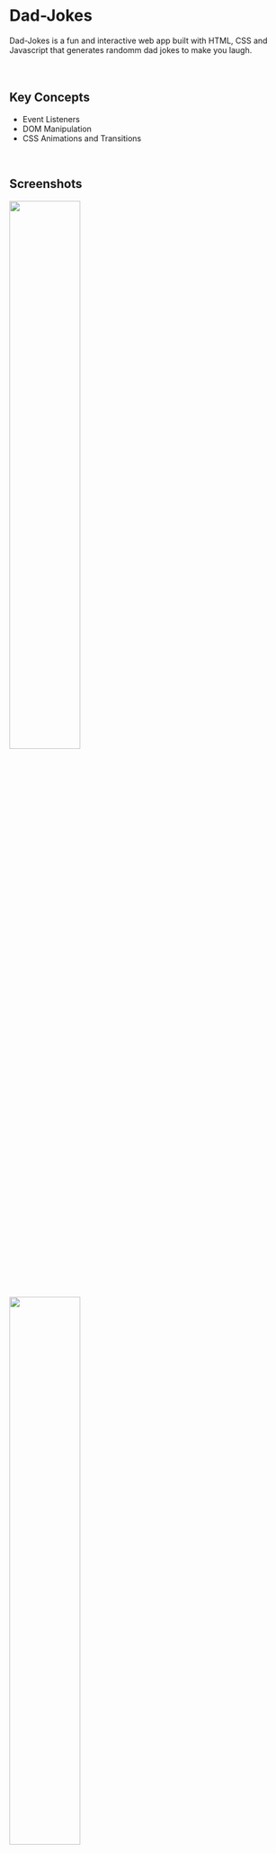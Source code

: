 # Dad-Jokes

Dad-Jokes is a fun and interactive web app built with HTML, CSS and Javascript that generates randomm dad jokes to make you laugh.
<br><br><br>
## Key Concepts

<ul>
  <li>Event Listeners</li>
  <li>DOM Manipulation</li>
  <li>CSS Animations and Transitions</li>
</ul>
<br>

## Screenshots

<img src="https://user-images.githubusercontent.com/92324985/232288904-c0fe6f26-07d0-4ceb-a9f0-71b8afdabcc0.png" style="width:50%;">
<img src="https://user-images.githubusercontent.com/92324985/232288906-7ee57712-9507-427f-beb7-671795b7919a.png" style="width:50%;">
<img src="https://user-images.githubusercontent.com/92324985/232288911-0a7d520b-0284-4117-99de-9258190a37fb.png" style="width:50%;">


